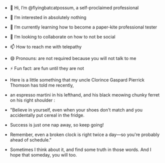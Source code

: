 - 👋 Hi, I’m @flyingbatcatpossum, a self-proclaimed professional 
- 👀 I’m interested in absolutely nothing
- 🌱 I’m currently learning how to become a paper-kite professional tester
- 💞️ I’m looking to collaborate on how to not be social
- 📫 How to reach me with telepathy
- 😄 Pronouns: are not required because you will not talk to me
- ⚡ Fun fact: are fun until they are not

- Here is a little something that my uncle Clorince Gaspard Pierrick Thomson has told me recently,
- an espresso martini in his lefthand, and his black meowing chunky ferret on his right shoulder :
- "Believe in yourself, even when your shoes don't match and you accidentally put cereal in the fridge.
- Success is just one nap away, so keep going!
- Remember, even a broken clock is right twice a day—so you're probably ahead of schedule."

- Sometimes I think about it, and find some truth in those words. And I hope that someday, you will too.
